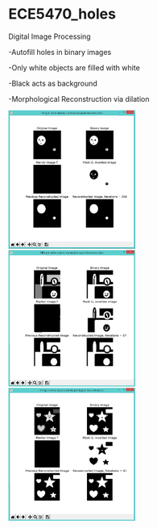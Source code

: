 # ECE5470_holes
Digital Image Processing

-Autofill holes in binary images

-Only white objects are filled with white

-Black acts as background

-Morphological Reconstruction via dilation

<img src="https://github.com/iruminii/ECE5470_holes/blob/master/results/binaryimg.PNG" width="50%" height="50%">

<img src="https://github.com/iruminii/ECE5470_holes/blob/master/results/grayscale.PNG" width="50%" height="50%">

<img src="https://github.com/iruminii/ECE5470_holes/blob/master/results/color_readasgrayscale.PNG" width="50%" height="50%">
